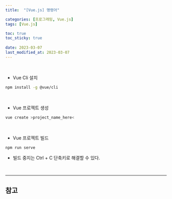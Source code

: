 ```yaml
---
title:  "[Vue.js] 명령어"

categories: [프로그래밍, Vue.js]
tags: [Vue.js]

toc: true
toc_sticky: true
 
date: 2023-03-07
last_modified_at: 2023-03-07
---
```


<br>

- Vue Cli 설치  

```bash
npm install -g @vue/cli
```

<br>

- Vue 프로젝트 생성  

```bash
vue create >project_name_here<
```

<br>

- Vue 프로젝트 빌드

```bash
npm run serve
```

  - 빌드 중지는 Ctrl + C 단축키로 해결할 수 있다.

<br>

---
## <b>참고</b>
